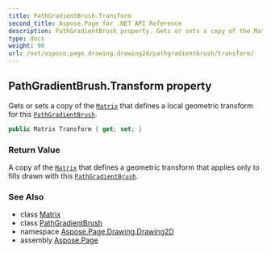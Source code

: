 ```yaml
---
title: PathGradientBrush.Transform
second_title: Aspose.Page for .NET API Reference
description: PathGradientBrush property. Gets or sets a copy of the Matrix that defines a local geometric transform for this PathGradientBrush
type: docs
weight: 90
url: /net/aspose.page.drawing.drawing2d/pathgradientbrush/transform/
---
```

## PathGradientBrush.Transform property

Gets or sets a copy of the [`Matrix`](../../matrix/) that defines a local geometric transform for this [`PathGradientBrush`](../).

```csharp
public Matrix Transform { get; set; }
```

### Return Value

A copy of the [`Matrix`](../../matrix/) that defines a geometric transform that applies only to fills drawn with this [`PathGradientBrush`](../).

### See Also

* class [Matrix](../../matrix/)
* class [PathGradientBrush](../)
* namespace [Aspose.Page.Drawing.Drawing2D](../../pathgradientbrush/)
* assembly [Aspose.Page](../../../)


